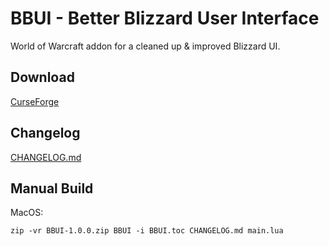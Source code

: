 # BBUI - Better Blizzard User Interface

World of Warcraft addon for a cleaned up & improved Blizzard UI.

## Download

[CurseForge](https://www.curseforge.com/wow/addons/bbui)

## Changelog

[CHANGELOG.md](CHANGELOG.md)

## Manual Build

MacOS:

`zip -vr BBUI-1.0.0.zip BBUI -i BBUI.toc CHANGELOG.md main.lua`
